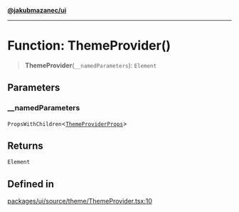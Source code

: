 [**@jakubmazanec/ui**](../README.md)

---

# Function: ThemeProvider()

> **ThemeProvider**(`__namedParameters`): `Element`

## Parameters

### \_\_namedParameters

`PropsWithChildren`\<[`ThemeProviderProps`](../type-aliases/ThemeProviderProps.md)\>

## Returns

`Element`

## Defined in

[packages/ui/source/theme/ThemeProvider.tsx:10](https://github.com/jakubmazanec/tools/blob/077fa4993ebe623b1c463499cc41912353ae6eb1/packages/ui/source/theme/ThemeProvider.tsx#L10)
